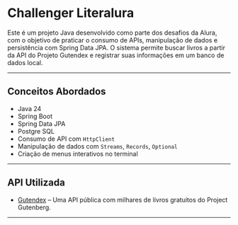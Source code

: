 # Challenger Literalura

Este é um projeto Java desenvolvido como parte dos desafios da Alura, com o objetivo de praticar o consumo de APIs, manipulação de dados e persistência com Spring Data JPA. O sistema permite buscar livros a partir da API do Projeto Gutendex e registrar suas informações em um banco de dados local.

---

## Conceitos Abordados

- Java 24
- Spring Boot
- Spring Data JPA
- Postgre SQL
- Consumo de API com `HttpClient`
- Manipulação de dados com `Streams`, `Records`, `Optional`
- Criação de menus interativos no terminal

---

## API Utilizada

- [Gutendex](https://gutendex.com/) – Uma API pública com milhares de livros gratuitos do Project Gutenberg.

---
